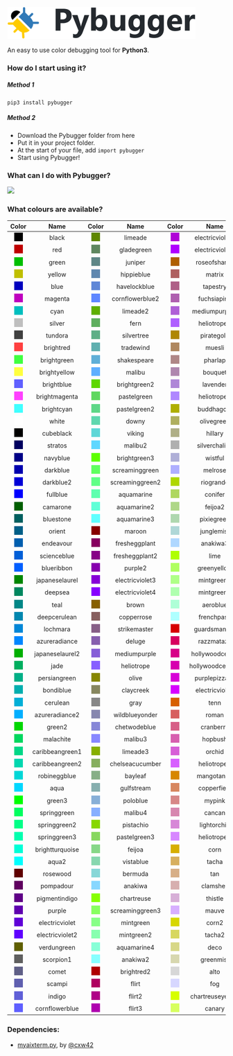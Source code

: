 ![](/image/pybugger.png)

An easy to use color debugging tool for **Python3**.

### How do I start using it?

##### Method 1
`pip3 install pybugger`

##### Method 2
- Download the Pybugger folder from here
- Put it in your project folder.
- At the start of your file, add `import pybugger`
- Start using Pybugger!

### What can I do with Pybugger?

![](https://i.imgur.com/2VqHoFt.png)

### What colours are available?

**Color**|**Name**|**Color**|**Name**|**Color**|**Name**|**Color**|**Name**
:-----:|:-----:|:-----:|:-----:|:-----:|:-----:|:-----:|:-----:
![](/image/black.png)|black|![](/image/limeade.png)|limeade|![](/image/electricviolet5.png)|electricviolet5|![](/image/honeysuckle.png)|honeysuckle
![](/image/red.png)|red|![](/image/gladegreen.png)|gladegreen|![](/image/electricviolet6.png)|electricviolet6|![](/image/reef.png)|reef
![](/image/green.png)|green|![](/image/juniper.png)|juniper|![](/image/roseofsharon.png)|roseofsharon|![](/image/snowymint.png)|snowymint
![](/image/yellow.png)|yellow|![](/image/hippieblue.png)|hippieblue|![](/image/matrix.png)|matrix|![](/image/oysterbay.png)|oysterbay
![](/image/blue.png)|blue|![](/image/havelockblue.png)|havelockblue|![](/image/tapestry.png)|tapestry|![](/image/fullred.png)|fullred
![](/image/magenta.png)|magenta|![](/image/cornflowerblue2.png)|cornflowerblue2|![](/image/fuchsiapink.png)|fuchsiapink|![](/image/rose.png)|rose
![](/image/cyan.png)|cyan|![](/image/limeade2.png)|limeade2|![](/image/mediumpurple2.png)|mediumpurple2|![](/image/rose2.png)|rose2
![](/image/silver.png)|silver|![](/image/fern.png)|fern|![](/image/heliotrope2.png)|heliotrope2|![](/image/hollywoodcerise3.png)|hollywoodcerise3
![](/image/tundora.png)|tundora|![](/image/silvertree.png)|silvertree|![](/image/pirategold.png)|pirategold|![](/image/purplepizzazz2.png)|purplepizzazz2
![](/image/brightred.png)|brightred|![](/image/tradewind.png)|tradewind|![](/image/muesli.png)|muesli|![](/image/fuchsia.png)|fuchsia
![](/image/brightgreen.png)|brightgreen|![](/image/shakespeare.png)|shakespeare|![](/image/pharlap.png)|pharlap|![](/image/blazeorange.png)|blazeorange
![](/image/brightyellow.png)|brightyellow|![](/image/malibu.png)|malibu|![](/image/bouquet.png)|bouquet|![](/image/bittersweet.png)|bittersweet
![](/image/brightblue.png)|brightblue|![](/image/brightgreen2.png)|brightgreen2|![](/image/lavender.png)|lavender|![](/image/wildwatermelon.png)|wildwatermelon
![](/image/brightmagenta.png)|brightmagenta|![](/image/pastelgreen.png)|pastelgreen|![](/image/heliotrope3.png)|heliotrope3|![](/image/hotpink.png)|hotpink
![](/image/brightcyan.png)|brightcyan|![](/image/pastelgreen2.png)|pastelgreen2|![](/image/buddhagold.png)|buddhagold|![](/image/hotpink2.png)|hotpink2
![](/image/white.png)|white|![](/image/downy.png)|downy|![](/image/olivegreen.png)|olivegreen|![](/image/pinkflamingo.png)|pinkflamingo
![](/image/cubeblack.png)|cubeblack|![](/image/viking.png)|viking|![](/image/hillary.png)|hillary|![](/image/flushorange.png)|flushorange
![](/image/stratos.png)|stratos|![](/image/malibu2.png)|malibu2|![](/image/silverchalice.png)|silverchalice|![](/image/salmon.png)|salmon
![](/image/navyblue.png)|navyblue|![](/image/brightgreen3.png)|brightgreen3|![](/image/wistful.png)|wistful|![](/image/vividtangerine.png)|vividtangerine
![](/image/darkblue.png)|darkblue|![](/image/screaminggreen.png)|screaminggreen|![](/image/melrose.png)|melrose|![](/image/pinksalmon.png)|pinksalmon
![](/image/darkblue2.png)|darkblue2|![](/image/screaminggreen2.png)|screaminggreen2|![](/image/riogrande.png)|riogrande|![](/image/lavenderrose.png)|lavenderrose
![](/image/fullblue.png)|fullblue|![](/image/aquamarine.png)|aquamarine|![](/image/conifer.png)|conifer|![](/image/blushpink.png)|blushpink
![](/image/camarone.png)|camarone|![](/image/aquamarine2.png)|aquamarine2|![](/image/feijoa2.png)|feijoa2|![](/image/yellowsea.png)|yellowsea
![](/image/bluestone.png)|bluestone|![](/image/aquamarine3.png)|aquamarine3|![](/image/pixiegreen.png)|pixiegreen|![](/image/texasrose.png)|texasrose
![](/image/orient.png)|orient|![](/image/maroon.png)|maroon|![](/image/junglemist.png)|junglemist|![](/image/hitpink.png)|hitpink
![](/image/endeavour.png)|endeavour|![](/image/fresheggplant.png)|fresheggplant|![](/image/anakiwa3.png)|anakiwa3|![](/image/sundown.png)|sundown
![](/image/scienceblue.png)|scienceblue|![](/image/fresheggplant2.png)|fresheggplant2|![](/image/lime.png)|lime|![](/image/cottoncandy.png)|cottoncandy
![](/image/blueribbon.png)|blueribbon|![](/image/purple2.png)|purple2|![](/image/greenyellow.png)|greenyellow|![](/image/lavenderrose2.png)|lavenderrose2
![](/image/japaneselaurel.png)|japaneselaurel|![](/image/electricviolet3.png)|electricviolet3|![](/image/mintgreen3.png)|mintgreen3|![](/image/gold.png)|gold
![](/image/deepsea.png)|deepsea|![](/image/electricviolet4.png)|electricviolet4|![](/image/mintgreen4.png)|mintgreen4|![](/image/dandelion.png)|dandelion
![](/image/teal.png)|teal|![](/image/brown.png)|brown|![](/image/aeroblue.png)|aeroblue|![](/image/grandis.png)|grandis
![](/image/deepcerulean.png)|deepcerulean|![](/image/copperrose.png)|copperrose|![](/image/frenchpass.png)|frenchpass|![](/image/caramel.png)|caramel
![](/image/lochmara.png)|lochmara|![](/image/strikemaster.png)|strikemaster|![](/image/guardsmanred.png)|guardsmanred|![](/image/cosmos.png)|cosmos
![](/image/azureradiance.png)|azureradiance|![](/image/deluge.png)|deluge|![](/image/razzmatazz.png)|razzmatazz|![](/image/pinklace.png)|pinklace
![](/image/japaneselaurel2.png)|japaneselaurel2|![](/image/mediumpurple.png)|mediumpurple|![](/image/hollywoodcerise.png)|hollywoodcerise|![](/image/fullyellow.png)|fullyellow
![](/image/jade.png)|jade|![](/image/heliotrope.png)|heliotrope|![](/image/hollywoodcerise2.png)|hollywoodcerise2|![](/image/laserlemon.png)|laserlemon
![](/image/persiangreen.png)|persiangreen|![](/image/olive.png)|olive|![](/image/purplepizzazz.png)|purplepizzazz|![](/image/dolly.png)|dolly
![](/image/bondiblue.png)|bondiblue|![](/image/claycreek.png)|claycreek|![](/image/electricviole6.png)|electricviole6|![](/image/portafino.png)|portafino
![](/image/cerulean.png)|cerulean|![](/image/gray.png)|gray|![](/image/tenn.png)|tenn|![](/image/cumulus.png)|cumulus
![](/image/azureradiance2.png)|azureradiance2|![](/image/wildblueyonder.png)|wildblueyonder|![](/image/roman.png)|roman|![](/image/cubewhite.png)|cubewhite
![](/image/green2.png)|green2|![](/image/chetwodeblue.png)|chetwodeblue|![](/image/cranberry.png)|cranberry|![](/image/codgray1.png)|codgray1
![](/image/malachite.png)|malachite|![](/image/malibu3.png)|malibu3|![](/image/hopbush.png)|hopbush|![](/image/codgray2.png)|codgray2
![](/image/caribbeangreen1.png)|caribbeangreen1|![](/image/limeade3.png)|limeade3|![](/image/orchid.png)|orchid|![](/image/codgray3.png)|codgray3
![](/image/caribbeangreen2.png)|caribbeangreen2|![](/image/chelseacucumber.png)|chelseacucumber|![](/image/heliotrope4.png)|heliotrope4|![](/image/mineshaft1.png)|mineshaft1
![](/image/robineggblue.png)|robineggblue|![](/image/bayleaf.png)|bayleaf|![](/image/mangotango.png)|mangotango|![](/image/mineshaft2.png)|mineshaft2
![](/image/aqua.png)|aqua|![](/image/gulfstream.png)|gulfstream|![](/image/copperfield.png)|copperfield|![](/image/mineshaft3.png)|mineshaft3
![](/image/green3.png)|green3|![](/image/poloblue.png)|poloblue|![](/image/mypink.png)|mypink|![](/image/tundora1.png)|tundora1
![](/image/springgreen.png)|springgreen|![](/image/malibu4.png)|malibu4|![](/image/cancan.png)|cancan|![](/image/tundora2.png)|tundora2
![](/image/springgreen2.png)|springgreen2|![](/image/pistachio.png)|pistachio|![](/image/lightorchid.png)|lightorchid|![](/image/scorpion2.png)|scorpion2
![](/image/springgreen3.png)|springgreen3|![](/image/pastelgreen3.png)|pastelgreen3|![](/image/heliotrope5.png)|heliotrope5|![](/image/dovegray1.png)|dovegray1
![](/image/brightturquoise.png)|brightturquoise|![](/image/feijoa.png)|feijoa|![](/image/corn.png)|corn|![](/image/dovegray2.png)|dovegray2
![](/image/aqua2.png)|aqua2|![](/image/vistablue.png)|vistablue|![](/image/tacha.png)|tacha|![](/image/boulder.png)|boulder
![](/image/rosewood.png)|rosewood|![](/image/bermuda.png)|bermuda|![](/image/tan.png)|tan|![](/image/gray1.png)|gray1
![](/image/pompadour.png)|pompadour|![](/image/anakiwa.png)|anakiwa|![](/image/clamshell.png)|clamshell|![](/image/gray2.png)|gray2
![](/image/pigmentindigo.png)|pigmentindigo|![](/image/chartreuse.png)|chartreuse|![](/image/thistle.png)|thistle|![](/image/dustygray.png)|dustygray
![](/image/purple.png)|purple|![](/image/screaminggreen3.png)|screaminggreen3|![](/image/mauve.png)|mauve|![](/image/silverchalice2.png)|silverchalice2
![](/image/electricviolet.png)|electricviolet|![](/image/mintgreen.png)|mintgreen|![](/image/corn2.png)|corn2|![](/image/silverchalice3.png)|silverchalice3
![](/image/electricviolet2.png)|electricviolet2|![](/image/mintgreen2.png)|mintgreen2|![](/image/tacha2.png)|tacha2|![](/image/silverchalice4.png)|silverchalice4
![](/image/verdungreen.png)|verdungreen|![](/image/aquamarine4.png)|aquamarine4|![](/image/deco.png)|deco|![](/image/silver2.png)|silver2
![](/image/scorpion1.png)|scorpion1|![](/image/anakiwa2.png)|anakiwa2|![](/image/greenmist.png)|greenmist|![](/image/silver3.png)|silver3
![](/image/comet.png)|comet|![](/image/brightred2.png)|brightred2|![](/image/alto.png)|alto|![](/image/alto2.png)|alto2
![](/image/scampi.png)|scampi|![](/image/flirt.png)|flirt|![](/image/fog.png)|fog|![](/image/alto3.png)|alto3
![](/image/indigo.png)|indigo|![](/image/flirt2.png)|flirt2|![](/image/chartreuseyellow.png)|chartreuseyellow|![](/image/mercury.png)|mercury
![](/image/cornflowerblue.png)|cornflowerblue|![](/image/flirt3.png)|flirt3|![](/image/canary.png)|canary|![](/image/gallery.png)|gallery

### Dependencies:
- [myaixterm.py](https://stackoverflow.com/a/46851467/2188011), by [@cxw42](https://github.com/cxw42)

